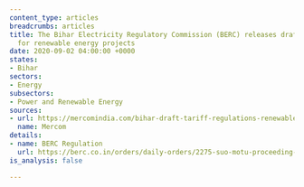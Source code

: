 ```yaml
---
content_type: articles
breadcrumbs: articles
title: The Bihar Electricity Regulatory Commission (BERC) releases draft tariff regulations
  for renewable energy projects
date: 2020-09-02 04:00:00 +0000
states:
- Bihar
sectors:
- Energy
subsectors:
- Power and Renewable Energy
sources:
- url: https://mercomindia.com/bihar-draft-tariff-regulations-renewable/
  name: Mercom
details:
- name: BERC Regulation
  url: https://berc.co.in/orders/daily-orders/2275-suo-motu-proceeding-inviting-comments-suggestion-objections-on-berc-terms-and-conditions-for-tariff-determination-from-renewable-energy-sources-regulations-2020
is_analysis: false

---
```

